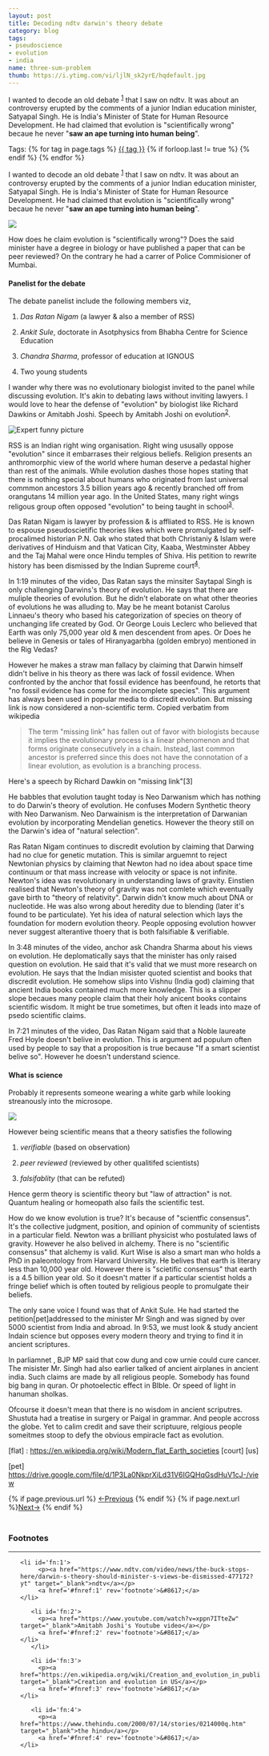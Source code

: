 ```yaml
---
layout: post
title: Decoding ndtv darwin's theory debate
category: blog
tags:
- pseudoscience
- evolution
- india
name: three-sum-problem
thumb: https://i.ytimg.com/vi/ljlN_sk2yrE/hqdefault.jpg
---
```


I wanted to decode an old debate <sup><a href='#fn:1' rel='footnote'>1</a></sup> that I saw on ndtv. It was about an controversy erupted by the comments of a junior Indian education minister, Satyapal Singh. He is India's Minister of State for Human Resource Development. He had claimed that evolution is "scientifically wrong" becaue he never "<b>saw an ape turning into human being</b>". <!-- truncate_here -->


<p>Tags: {% for tag in page.tags %} <a class="mytag" href="/tag/{{ tag }}" title="View posts tagged with &quot;{{ tag }}&quot;">{{ tag }}</a>  {% if forloop.last != true %} {% endif %} {% endfor %} </p>


I wanted to decode an old debate <sup><a href='#fn:1' rel='footnote'>1</a></sup> that I saw on ndtv. It was about an controversy erupted by the comments of a junior Indian education minister, Satyapal Singh. He is India's Minister of State for Human Resource Development. He had claimed that evolution is "scientifically wrong" becaue he never "<b>saw an ape turning into human being</b>". 

<img src="https://i.ytimg.com/vi/ljlN_sk2yrE/hqdefault.jpg" >

How does he claim evolution is "scientifically wrong"? Does the said minister have a degree in biology or have published a paper that can be peer reviewed? On the contrary he had a carrer of Police Commisioner of Mumbai.

#### Panelist for the debate

The debate panelist include the following members viz,

1. *Das Ratan Nigam* (a lawyer & also a member of RSS)

2. *Ankit Sule*,  doctorate in Asotphysics from Bhabha Centre for Science Education

3. *Chandra Sharma*, professor of education at IGNOUS

4. Two young students

I wander why there was no evolutionary biologist invited to the panel while discussing evolution. It's akin to debating laws without inviting lawyers. I would love to hear the defense of "evolution" by biologist like Richard Dawkins or Amitabh Joshi. Speech by Amitabh Joshi on evolution<sup><a href='#fn:2' rel='footnote'>2</a></sup>.

<img src="https://media.giphy.com/media/19tv1qZSYGO2nsUChn/giphy.gif" alt="Expert funny picture" >

RSS is an Indian right wing organisation. Right wing ususally oppose "evolution" since it embarrases their relgious beliefs. Religion presents an anthromorphic view of the world where human deserve a pedastal higher than rest of the animals. While evolution dashes those hopes stating that there is nothing special about humans who originated from last universal commmon ancestors 3.5 billion years ago & recently branched off from orangutans 14 million year ago. In the United States, many right wings religous group often opposed "evolution" to being taught in school<sup><a href='#fn:3' rel='footnote'>3</a></sup>.

Das Ratan Nigam is lawyer by profession & is affliated to RSS. He is known to espouse pseudoscietific theories likes which were promulgated by self-procalimed historian P.N. Oak who stated that both Christaniy & Islam were derivatives of Hinduism and that Vatican City, Kaaba, Westminster Abbey and the Taj Mahal were once Hindu temples of Shiva. His petition to rewrite history has been dismissed by the Indian Supreme court<sup><a href='#fn:4' rel='footnote'>4</a></sup>.


In 1:19 minutes of the video, Das Ratan says the minsiter Saytapal Singh is only challenging Darwins's theory of evolution. He says that there are muliple theories of evolution. But he didn't elaborate on what other theories of evolutions he was alluding to. May be he meant botanist Carolus Linnaeu's theory who based his categorization of species on theory of unchanging life created by God. Or George Louis Leclerc who believed that Earth was only 75,000 year old & men descendent from apes. Or Does he believe in Genesis or tales of Hiranyagarbha (golden embryo) mentioned in the Rig Vedas?

However he makes a straw man fallacy by claiming that Darwin himself didn't belive in his theory as there was lack of fossil evidence. When confronted by the anchor that fossil evidence has beenfound, he retorts that "no fossil evidence has come for the incomplete species". This argument has always been used in popular media to discredit evolution. But missing link is now considered a non-scientific term. Copied verbatim from wikipedia

<blockquote>
The term "missing link" has fallen out of favor with biologists because it implies the evolutionary process is a linear phenomenon and that forms originate consecutively in a chain. Instead, last common ancestor is preferred since this does not have the connotation of a linear evolution, as evolution is a branching process.
</blockquote>

Here's a speech by Richard Dawkin on "missing link"[3]

He babbles that evolution taught today is Neo Darwanism which has nothing to do Darwin's theory of evolution. He confuses Modern Synthetic theory with Neo Darwanism. Neo Darwainism is the interpretation of Darwanian evolution by incorporating Mendelian genetics. However the theory still on the Darwin's idea of "natural selection".

Ras Ratan Nigam continues to discredit evolution by claiming that Darwing had no clue for genetic mutation. This is similar arguemnt to reject Newtonian physics by claiming that Newton had no idea about space time continuum or that mass increase with velocity or space is not infinite. Newton's idea was revolutionary in understanding laws of gravity. Einstien realised that Newton's theory of gravity was not comlete which eventually gave birth to "theory of relativity". Darwin didn't know much about DNA or nucleotide. He was also wrong about heredity due to blending (later it's found to be particulate). Yet his idea of natural selection which lays the foundation for modern evolution theory. People opposing evolution howver never suggest alterantive thoery that is both falsifiable & verifiable. 
 

In 3:48 minutes of the video, anchor ask Chandra Sharma about his views on evolution. He deplomatically says that the minister has only raised question on evolution. He said that it's valid that we must more research on evolution. He says that the Indian misister quoted scientist and books that discredit evolution. He somehow slips into Vishnu (India god) claiming that ancient India books contained much more knowledge. This is a slipper slope becaues many people claim that their holy anicent books contains scientific wisdom. It might be true sometimes, but often it leads into maze of psedo scientific claims. 

In 7:21 minutes of the video, Das Ratan Nigam said that a Noble laureate Fred Hoyle doesn't belive in evolution. This is argument ad populum often used by people to say that a proposition is true because "If a smart scientist belive so". However he doesn't understand science. 

#### What is science 

Probably it represents someone wearing a white garb while looking streanously into the microsope. 


<img src="http://footage.framepool.com/shotimg/qf/933507018-forensic-pathology-pipette-analysing-microscope.jpg" >

However being scientific means that a theory satisfies the following

1. *verifiable* (based on observation) 

2. *peer reviewed* (reviewed by other qualitifed scientists) 

3. *falsifablity*  (that can be refuted)

Hence germ theory is scientific theory but "law of attraction" is not. Quantum healing or homeopath also fails the scientific test. 


How do we know evolution is true? It's because of "scientfic consensus". It's the collective judgment, position, and opinion of community of scientists in a particular field. Newton was a brilliant physicist who postulated laws of gravity. However he also belived in alchemy. There is no "scientific consensus" that alchemy is valid. Kurt Wise is also a smart man who holds a PhD in paleontology from Harvard University. He belives that earth is literary less than 10,000 year old. However there is "scietific consensus" that earth is a 4.5 billion year old. So it doesn't matter if a particular scientist holds a fringe belief which is often touted by religious people to promulgate their beliefs. 

The only sane voice I found was that of Ankit Sule. He had started the petition[pet]addressed to the minister Mr Singh and was signed by over 5000 scientist from India and abroad. In 9:53, we must look & study ancient Indain science but opposes every modern theory and trying to find it in ancient scriptures.

In parliamnet , BJP MP said that cow dung and cow urnie could cure cancer. The misister Mr. Singh had also earlier talked of ancient airplanes in ancient india. Such claims are made by all religious people. Somebody has found big bang in quran. Or photoelectic effect in BIble. Or speed of light in hanuman sholkas. 

Ofcourse it doesn't mean that there is no wisdom in ancient scriputres. Shustuta had a treatise in surgery or Paigal in grammar. And people accross the globe.  Yet to calim credit and save their scriptuure, relgious people someitmes stoop to defy the obvious empiracle fact as evolution.


[flat] : https://en.wikipedia.org/wiki/Modern_flat_Earth_societies
[court] 
[us] 

[pet] https://drive.google.com/file/d/1P3La0NkprXiLd31V6IGQHqGsdHuV1cJ-/view

<nav class="pagination clear" style="padding-bottom:20px;">
{% if page.previous.url %} <a class="prev-item" href="{{page.previous.url}}" title="Previous Post: {{page.previous.title}}">&larr;Previous</a>   {% endif %}  {% if page.next.url %}<a class="next-item" href="{{page.next.url}}" title="Next Post: {{page.next.title}}">Next&rarr;</a>         {% endif %}
</nav>


<div class='footnotes'><h3>Footnotes</h3><hr />
  <ol>


    <li id='fn:1'>
         <p><a href="https://www.ndtv.com/video/news/the-buck-stops-here/darwin-s-theory-should-minister-s-views-be-dismissed-477172?yt" target="_blank">ndtv</a></p>
         <a href='#fnref:1' rev='footnote'>&#8617;</a>
    </li>
	
	   <li id='fn:2'>
         <p><a href="https://www.youtube.com/watch?v=xppn7ITteZw" target="_blank">Amitabh Joshi's Youtube video</a></p>
         <a href='#fnref:2' rev='footnote'>&#8617;</a>
    </li>
	   </li>
	
	   <li id='fn:3'>
         <p><a href="https://en.wikipedia.org/wiki/Creation_and_evolution_in_public_education_in_the_United_States" target="_blank">Creation and evolution in US</a></p>
         <a href='#fnref:3' rev='footnote'>&#8617;</a>
    </li>
	
	   <li id='fn:4'>
         <p><a href="https://www.thehindu.com/2000/07/14/stories/0214000q.htm" target="_blank">the hindu</a></p>
         <a href='#fnref:4' rev='footnote'>&#8617;</a>
    </li>
	
    
  </ol>
</div>